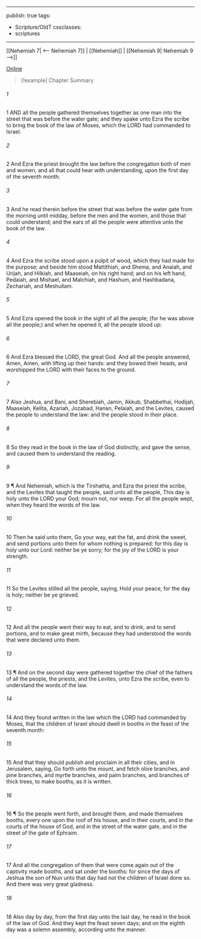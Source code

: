 

---
publish: true
tags:
  - Scripture/OldT
cssclasses:
  - scriptures
---
[[Nehemiah 7| <-- Nehemiah 7]] | [[Nehemiah]] | [[Nehemiah 9| Nehemiah 9 -->]]

[Online](https://churchofjesuschrist.org/study/scriptures/ot/neh/8?lang=eng)

>[!example] Chapter Summary
>
###### 1
1 AND all the people gathered themselves together as one man into the street that was before the water gate; and they spake unto Ezra the scribe to bring the book of the law of Moses, which the LORD had commanded to Israel.
###### 2
2 And Ezra the priest brought the law before the congregation both of men and women, and all that could hear with understanding, upon the first day of the seventh month.
###### 3
3 And he read therein before the street that was before the water gate from the morning until midday, before the men and the women, and those that could understand; and the ears of all the people were attentive unto the book of the law.
###### 4
4 And Ezra the scribe stood upon a pulpit of wood, which they had made for the purpose; and beside him stood Mattithiah, and Shema, and Anaiah, and Urijah, and Hilkiah, and Maaseiah, on his right hand; and on his left hand, Pedaiah, and Mishael, and Malchiah, and Hashum, and Hashbadana, Zechariah, and Meshullam.
###### 5
5 And Ezra opened the book in the sight of all the people; (for he was above all the people;) and when he opened it, all the people stood up:
###### 6
6 And Ezra blessed the LORD, the great God.  And all the people answered, Amen, Amen, with lifting up their hands: and they bowed their heads, and worshipped the LORD with their faces to the ground.
###### 7
7 Also Jeshua, and Bani, and Sherebiah, Jamin, Akkub, Shabbethai, Hodijah, Maaseiah, Kelita, Azariah, Jozabad, Hanan, Pelaiah, and the Levites, caused the people to understand the law: and the people stood in their place.
###### 8
8 So they read in the book in the law of God distinctly, and gave the sense, and caused them to understand the reading.
###### 9
9 ¶ And Nehemiah, which is the Tirshatha, and Ezra the priest the scribe, and the Levites that taught the people, said unto all the people, This day is holy unto the LORD your God; mourn not, nor weep.  For all the people wept, when they heard the words of the law.
###### 10
10 Then he said unto them, Go your way, eat the fat, and drink the sweet, and send portions unto them for whom nothing is prepared: for this day is holy unto our Lord: neither be ye sorry; for the joy of the LORD is your strength.
###### 11
11 So the Levites stilled all the people, saying, Hold your peace, for the day is holy; neither be ye grieved.
###### 12
12 And all the people went their way to eat, and to drink, and to send portions, and to make great mirth, because they had understood the words that were declared unto them.
###### 13
13 ¶ And on the second day were gathered together the chief of the fathers of all the people, the priests, and the Levites, unto Ezra the scribe, even to understand the words of the law.
###### 14
14 And they found written in the law which the LORD had commanded by Moses, that the children of Israel should dwell in booths in the feast of the seventh month:
###### 15
15 And that they should publish and proclaim in all their cities, and in Jerusalem, saying, Go forth unto the mount, and fetch olive branches, and pine branches, and myrtle branches, and palm branches, and branches of thick trees, to make booths, as it is written.
###### 16
16 ¶ So the people went forth, and brought them, and made themselves booths, every one upon the roof of his house, and in their courts, and in the courts of the house of God, and in the street of the water gate, and in the street of the gate of Ephraim.
###### 17
17 And all the congregation of them that were come again out of the captivity made booths, and sat under the booths: for since the days of Jeshua the son of Nun unto that day had not the children of Israel done so.  And there was very great gladness.
###### 18
18 Also day by day, from the first day unto the last day, he read in the book of the law of God.  And they kept the feast seven days; and on the eighth day was a solemn assembly, according unto the manner.



